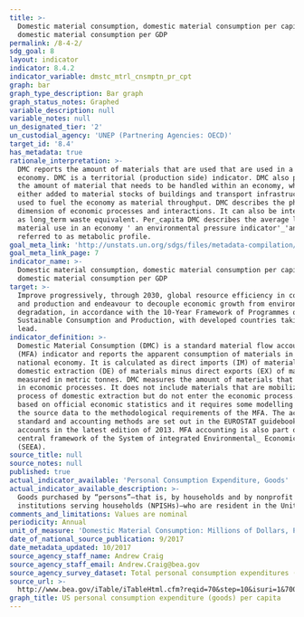 ```yaml
---
title: >-
  Domestic material consumption, domestic material consumption per capita, and
  domestic material consumption per GDP
permalink: /8-4-2/
sdg_goal: 8
layout: indicator
indicator: 8.4.2
indicator_variable: dmstc_mtrl_cnsmptn_pr_cpt
graph: bar
graph_type_description: Bar graph
graph_status_notes: Graphed
variable_description: null
variable_notes: null
un_designated_tier: '2'
un_custodial_agency: 'UNEP (Partnering Agencies: OECD)'
target_id: '8.4'
has_metadata: true
rationale_interpretation: >-
  DMC reports the amount of materials that are used that are used in a national
  economy. DMC is a territorial (production side) indicator. DMC also presents
  the amount of material that needs to be handled within an economy, which is
  either added to material stocks of buildings and transport infrastructure or
  used to fuel the economy as material throughput. DMC describes the physical
  dimension of economic processes and interactions. It can also be interpreted
  as long_term waste equivalent. Per_capita DMC describes the average level of
  material use in an economy ' an environmental pressure indicator'_'and is also
  referred to as metabolic profile.
goal_meta_link: 'http://unstats.un.org/sdgs/files/metadata-compilation/Metadata-Goal-8.pdf'
goal_meta_link_page: 7
indicator_name: >-
  Domestic material consumption, domestic material consumption per capita, and
  domestic material consumption per GDP
target: >-
  Improve progressively, through 2030, global resource efficiency in consumption
  and production and endeavour to decouple economic growth from environmental
  degradation, in accordance with the 10-Year Framework of Programmes on
  Sustainable Consumption and Production, with developed countries taking the
  lead.
indicator_definition: >-
  Domestic Material Consumption (DMC) is a standard material flow accounting
  (MFA) indicator and reports the apparent consumption of materials in a
  national economy. It is calculated as direct imports (IM) of material plus
  domestic extraction (DE) of materials minus direct exports (EX) of materials
  measured in metric tonnes. DMC measures the amount of materials that are used
  in economic processes. It does not include materials that are mobilized the
  process of domestic extraction but do not enter the economic process. DMC is
  based on official economic statistics and it requires some modelling to adapt
  the source data to the methodological requirements of the MFA. The accounting
  standard and accounting methods are set out in the EUROSTAT guidebooks for MFA
  accounts in the latest edition of 2013. MFA accounting is also part of the
  central framework of the System of integrated Environmental_ Economic Accounts
  (SEEA).
source_title: null
source_notes: null
published: true
actual_indicator_available: 'Personal Consumption Expenditure, Goods'
actual_indicator_available_description: >-
  Goods purchased by “persons”—that is, by households and by nonprofit
  institutions serving households (NPISHs)—who are resident in the United States
comments_and_limitations: Values are nominal
periodicity: Annual
unit_of_measure: 'Domestic Material Consumption: Millions of Dollars, Per Capita: Dollars'
date_of_national_source_publication: 9/2017
date_metadata_updated: 10/2017
source_agency_staff_name: Andrew Craig
source_agency_staff_email: Andrew.Craig@bea.gov
source_agency_survey_dataset: Total personal consumption expenditures (PCE) by state (millions of dollars)
source_url: >-
  http://www.bea.gov/iTable/iTableHtml.cfm?reqid=70&step=10&isuri=1&7003=1&7035=-1&7004=x&7005=-1&7006=00000&7036=-1&7001=61&7002=6&7090=70&7007=2015&7093=levels
graph_title: US personal consumption expenditure (goods) per capita
---
```

